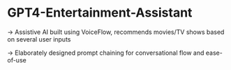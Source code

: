 # GPT4-Entertainment-Assistant
-> Assistive AI built using VoiceFlow, recommends movies/TV shows based on several user inputs

-> Elaborately designed prompt chaining for conversational flow and ease-of-use
